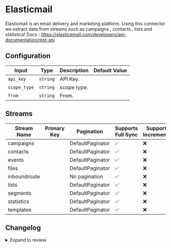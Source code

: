 # Elasticmail
Elasticmail is an email delivery and marketing platform.
Using this connector we extract data from streams such as campaigns , contacts , lists and statistics!
Docs : https://elasticemail.com/developers/api-documentation/rest-api

## Configuration

| Input | Type | Description | Default Value |
|-------|------|-------------|---------------|
| `api_key` | `string` | API Key.  |  |
| `scope_type` | `string` | scope type.  |  |
| `from` | `string` | From.  |  |

## Streams
| Stream Name | Primary Key | Pagination | Supports Full Sync | Supports Incremental |
|-------------|-------------|------------|---------------------|----------------------|
| campaigns |  | DefaultPaginator | ✅ |  ❌  |
| contacts |  | DefaultPaginator | ✅ |  ❌  |
| events |  | DefaultPaginator | ✅ |  ❌  |
| files |  | DefaultPaginator | ✅ |  ❌  |
| inboundroute |  | No pagination | ✅ |  ❌  |
| lists |  | DefaultPaginator | ✅ |  ❌  |
| segments |  | DefaultPaginator | ✅ |  ❌  |
| statistics |  | DefaultPaginator | ✅ |  ❌  |
| templates |  | DefaultPaginator | ✅ |  ❌  |

## Changelog

<details>
  <summary>Expand to review</summary>

| Version          | Date              | Pull Request | Subject        |
|------------------|-------------------|--------------|----------------|
| 0.0.1 | 2024-10-31 | | Initial release by [@ombhardwajj](https://github.com/ombhardwajj) via Connector Builder |

</details>
